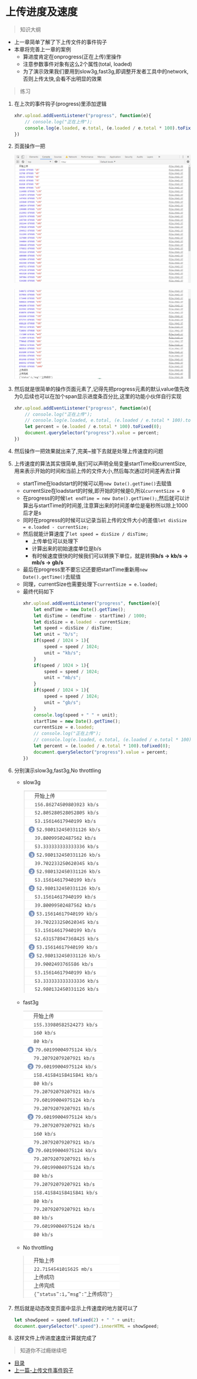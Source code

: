 # 上传进度及速度
> 知识大纲
* 上一章简单了解了下上传文件的事件钩子
* 本章将完善上一章的案例
    * 算进度肯定在onprogress(正在上传)里操作
    * 注意参数事件对象有这么2个属性(total, loaded)
    * 为了演示效果我们要用到slow3g,fast3g,即调整开发者工具中的network,否则上传太快,会看不出明显的效果

> 练习
1. 在上次的事件钩子(progress)里添加逻辑
    ```js
    xhr.upload.addEventListener("progress", function(e){
        // console.log("正在上传");
        console.log(e.loaded, e.total, (e.loaded / e.total * 100).toFixed(0) + "%");
    })
    ```
2. 页面操作一把 

    ![](./images/上传中1.jpg)

    ![](./images/上传中2.jpg)

3. 然后就是很简单的操作页面元素了,记得先把progress元素的默认value值先改为0,后续也可以在加个span显示进度条百分比,这里的功能小伙伴自行实现
    ```js
    xhr.upload.addEventListener("progress", function(e){
        // console.log("正在上传");
        // console.log(e.loaded, e.total, (e.loaded / e.total * 100).toFixed(0) + "%");
        let percent = (e.loaded / e.total * 100).toFixed(0);
        document.querySelector("progress").value = percent;
    })
    ```
4. 然后操作一把效果就出来了,完美~接下去就是处理上传速度的问题 
5. 上传速度的算法其实很简单,我们可以声明全局变量startTime和currentSize,用来表示开始的时间和当前上传的文件大小,然后每次通过时间差再去计算
    * startTime在loadstart的时候可以用`new Date().getTime()`去赋值
    * currentSize在loadstart的时候,即开始的时候是0,所以`currentSize = 0`
    * 在progress的时候`let endTime = new Date().getTime();`,然后就可以计算出与startTime的时间差,注意算出来的时间差单位是毫秒所以除上1000后才是s 
    * 同时在progress的时候可以记录当前上传的文件大小的差值`let disSize = e.loaded - currentSize;`
    * 然后就能计算速度了`let speed = disSize / disTime;`
        * 上传单位可以处理下
        * 计算出来的初始速度单位是b/s
        * 有时候速度很快的时候我们可以转换下单位，就是转换**b/s -> kb/s -> mb/s -> gb/s**
    * 最后在progress里不要忘记还要把startTime重新用`new Date().getTime()`去赋值 
    * 同理，currentSize也需要处理下`currentSize = e.loaded;`
    * 最终代码如下
        ```js
        xhr.upload.addEventListener("progress", function(e){
            let endTime = new Date().getTime();
            let disTime = (endTime - startTime) / 1000;
            let disSize = e.loaded - currentSize;
            let speed = disSize / disTime; 
            let unit = "b/s";
            if(speed / 1024 > 1){
                speed = speed / 1024; 
                unit = "kb/s";
            }
            if(speed / 1024 > 1){
                speed = speed / 1024;
                unit = "mb/s";
            }
            if(speed / 1024 > 1){
                speed = speed / 1024;
                unit = "gb/s";
            }
            console.log(speed + " " + unit); 
            startTime = new Date().getTime();
            currentSize = e.loaded;
            // console.log("正在上传");
            // console.log(e.loaded, e.total, (e.loaded / e.total * 100).toFixed(0) + "%");
            let percent = (e.loaded / e.total * 100).toFixed(0);
            document.querySelector("progress").value = percent;
        })
        ```
6. 分别演示slow3g,fast3g,No throttling 
    * slow3g

        ![](./images/slow3g.jpg)

    * fast3g

        ![](./images/fast3g.jpg)

    * No throttling  

        ![](./images/未节流.jpg) 

7. 然后就是动态改变页面中显示上传速度的地方就可以了
    ```js
    let showSpeed = speed.toFixed(2) + " " + unit;
    document.querySelector(".speed").innerHTML = showSpeed;
    ```

8. 这样文件上传进度速度计算就完成了

> 知道你不过瘾继续吧
* [目录](../../README.md)
* [上一篇-上传文件事件钩子](../day-18/上传文件事件钩子.md) 